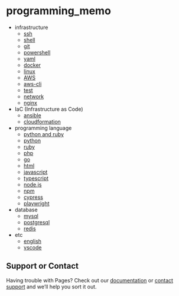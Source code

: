 # programming_memo

- infrastructure
  - [ssh](https://a11wa11.github.io/memo/02_ssh)
  - [shell](https://a11wa11.github.io/memo/03_shell)
  - [git](https://a11wa11.github.io/memo/04_git)
  - [powershell](https://a11wa11.github.io/memo/05_powershell)
  - [yaml](https://a11wa11.github.io/memo/06_yaml)
  - [docker](https://a11wa11.github.io/memo/07_docker)
  - [linux](https://a11wa11.github.io/memo/08_linux)
  - [AWS](https://a11wa11.github.io/memo/21_AWS)
  - [aws-cli](https://a11wa11.github.io/memo/22_aws_cli)
  - [test](https://a11wa11.github.io/memo/29_test)
  - [network](https://a11wa11.github.io/memo/40_network)
  - [nginx](https://a11wa11.github.io/memo/41_nginx)
- IaC (Infrastructure as Code)
  - [ansible](https://a11wa11.github.io/memo/23_ansible)
  - [cloudformation](https://a11wa11.github.io/memo/24_cloudformation)
- programming language
  - [python and ruby](https://a11wa11.github.io/memo/10_python_ruby)
  - [python](https://a11wa11.github.io/memo/11_python)
  - [ruby](https://a11wa11.github.io/memo/12_ruby)
  - [php](https://a11wa11.github.io/memo/13_php)
  - [go](https://a11wa11.github.io/memo/14_golang)
  - [html](https://a11wa11.github.io/memo/18_html)
  - [javascript](https://a11wa11.github.io/memo/50_javascript)
  - [typescript](https://a11wa11.github.io/memo/51_typescript)
  - [node.js](https://a11wa11.github.io/memo/52_nodejs)
  - [npm](https://a11wa11.github.io/memo/53_npm)
  - [cypress](https://a11wa11.github.io/memo/56_cypress)
  - [playwright](https://a11wa11.github.io/memo/57_playwright)
- database
  - [mysql](https://a11wa11.github.io/memo/database/01_mysql)
  - [postgresql](https://a11wa11.github.io/memo/database/02_postgresql)
  - [redis](https://a11wa11.github.io/memo/database/03_redis)
- etc
  - [english](https://a11wa11.github.io/memo/etc/01_english)
  - [vscode](https://a11wa11.github.io/memo/etc/02_vscode)

## Support or Contact

Having trouble with Pages? Check out our [documentation](https://docs.github.com/categories/github-pages-basics/) or [contact support](https://github.com/contact) and we’ll help you sort it out.
